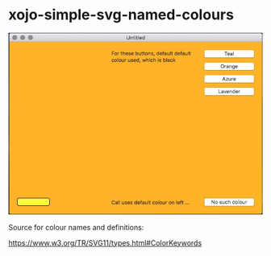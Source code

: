 # xojo-simple-svg-named-colours
 
![A screenshot of the simple demo project included](images/screenshot.jpg)

Source for colour names and definitions:

https://www.w3.org/TR/SVG11/types.html#ColorKeywords

